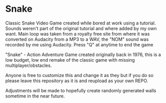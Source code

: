 # Snake
Classic Snake Video Game created while bored at work using a tutorial.
Sounds weren't part of the original tutorial and where added by my own want.
Main loop was taken from a royalty free site from where it was converted on Audacity from a MP3 to a WAV, the "NOM" sound was recorded by me using Audacity.
Press "Q" at anytime to end the game

"Snake" - Action Adventure Game created originally back in 1976, this is a low budget, low end remake of the classic game with missing multiplayer/obstacles.

Anyone is free to customize this and change it as they but if you do so please leave this repository as it is and reupload as your own REPO.

Adjustments will be made to hopefully create randomly generated walls sometime in the near future.
